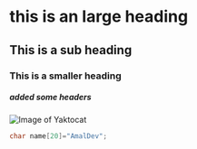 # this is an large heading 
## This is a sub heading 
### This is a smaller heading








##### added some  headers

![Image of Yaktocat](https://octodex.github.com/images/yaktocat.png)



``` c
char name[20]="AmalDev";
```

